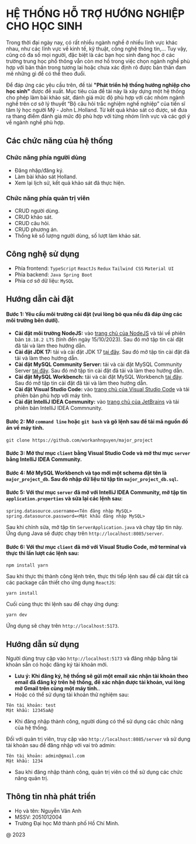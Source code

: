 # HỆ THỐNG HỖ TRỢ HƯỚNG NGHIỆP CHO HỌC SINH
Trong thời đại ngày nay, có rất nhiều ngành nghề ở nhiều lĩnh vực khác nhau, như các lĩnh vực về kinh tế, kỹ thuật, công nghệ thông tin,… Tuy vậy, cũng có đa số mọi người, đặc biệt là các bạn học sinh đang học ở các trường trung học phổ thông vẫn còn mơ hồ trong việc chọn ngành nghề phù hợp với bản thân trong tương lai hoặc chưa xác định rõ được bản thân đam mê những gì để có thể theo đuổi.

Để đáp ứng các yêu cầu trên, đề tài **"Phát triển hệ thống hướng nghiệp cho học sinh"** được đề xuất. Mục tiêu của đề tài này là xây dựng một hệ thống cho phép làm bài khảo sát, đánh giá mức độ phù hợp với các nhóm ngành nghề trên cơ sở lý thuyết “Bộ câu hỏi trắc nghiệm nghề nghiệp” của tiến sĩ tâm lý học người Mỹ - John L.Holland. Từ kết quả khảo sát có được, sẽ đưa ra thang điểm đánh giá mức độ phù hợp với từng nhóm lĩnh vực và các gợi ý về ngành nghề phù hợp.

## Các chức năng của hệ thống
### Chức năng phía người dùng
* Đăng nhập/đăng ký.
* Làm bài khảo sát Holland.
* Xem lại lịch sử, kết quả khảo sát đã thực hiện.
### Chức năng phía quản trị viên
* CRUD người dùng.
* CRUD khảo sát.
* CRUD câu hỏi.
* CRUD phương án.
* Thống kê số lượng người dùng, số lượt làm khảo sát.

## Công nghệ sử dụng
* Phía frontend: `TypeScript` `ReactJs` `Redux` `Tailwind CSS` `Material UI`
* Phía backend: `Java Spring Boot`
* Phía cơ sở dữ liệu: `MySQL`

## Hướng dẫn cài đặt
#### Bước 1: Yêu cầu môi trường cài đặt (vui lòng bỏ qua nếu đã đáp ứng các môi trường bên dưới).
* **Cài đặt môi trường NodeJS:** vào [trang chủ của NodeJS](https://nodejs.org) và tải về phiên bản `18.18.2 LTS` (tính đến ngày 15/10/2023). Sau đó mở tập tin cài đặt đã tải và làm theo hướng dẫn.
* **Cài đặt JDK 17:** tải và cài đặt JDK 17 [tại đây](https://download.oracle.com/java/17/archive/jdk-17.0.8_windows-x64_bin.exe (sha256 )). Sau đó mở tập tin cài đặt đã tải và làm theo hướng dẫn.
* **Cài đặt MySQL Community Server:** tải và cài đặt MySQL Community Server [tại đây](https://dev.mysql.com/get/Downloads/MySQL-8.1/mysql-8.1.0-winx64.msi). Sau đó mở tập tin cài đặt đã tải và làm theo hướng dẫn.
* **Cài đặt MySQL Workbench:** tải và cài đặt MySQL Workbench [tại đây](https://dev.mysql.com/get/Downloads/MySQLGUITools/mysql-workbench-community-8.0.34-winx64.msi). Sau đó mở tập tin cài đặt đã tải và làm theo hướng dẫn.
* **Cài đặt Visual Studio Code:** vào [trang chủ của Visual Studio Code](https://code.visualstudio.com/download) và tải phiên bản phù hợp với máy tính.
* **Cài đặt IntelliJ IDEA Community:** vào [trang chủ của JetBrains](https://www.jetbrains.com/idea/download/?section=windows) và tải phiên bản IntelliJ IDEA Commnunity.
  
#### Bước 2: Mở `command line` hoặc `git bash` và gõ lệnh sau để tải mã nguồn đồ án về máy tính.
```
git clone https://github.com/workanhnguyen/major_project
```
#### Bước 3: Mở thư mục `client` bằng **Visual Studio Code** và mở thư mục `server` bằng **IntelliJ IDEA Community**.

#### Bước 4: Mở **MySQL Workbench** và tạo mới một schema đặt tên là `major_project_db`. Sau đó nhập dữ liệu từ tập tin `major_project_db.sql`.

#### Bước 5: Với thư mục `server` đã mở với **IntelliJ IDEA Community**, mở tập tin `application.properties` và sửa lại các lệnh sau:
```
spring.datasource.username=<Tên đăng nhập MySQL>
spring.datasource.password=<Mật khẩu đăng nhập MySQL>
```
Sau khi chỉnh sửa, mở tập tin `ServerApplication.java` và chạy tập tin này. Ứng dụng Java sẽ được chạy trên `http://localhost:8085/server`.

#### Bước 6: Với thư mục `client` đã mở với **Visual Studio Code**, mở terminal và thực thi lần lượt các lệnh sau:
```
npm install yarn
```
Sau khi thực thi thành công lệnh trên, thực thi tiếp lệnh sau để cài đặt tất cả các package cần thiết cho ứng dụng `ReactJS`:
```
yarn install
```
Cuối cùng thực thi lệnh sau để chạy ứng dụng:
```
yarn dev
```
Ứng dụng sẽ chạy trên `http://localhost:5173`.

## Hướng dẫn sử dụng
Người dùng truy cập vào `http://localhost:5173` và đăng nhập bằng tài khoản sẵn có hoặc đăng ký tài khoản mới. 
* **Lưu ý: Khi đăng ký, hệ thống sẽ gửi một email xác nhận tài khoản theo email đã đăng ký trên hệ thống, để xác nhận được tài khoản, vui lòng mở Gmail trên cùng một máy tính.**.
* Hoặc có thể sử dụng tài khoản thử nghiệm sau:
```
Tên tài khoản: test
Mật khẩu: 12345aA@
```
* Khi đăng nhập thành công, người dùng có thể sử dụng các chức năng của hệ thống.

Đối với quản trị viên, truy cập vào `http://localhost:8085/server` và sử dụng tài khoản sau để đăng nhập với vai trò admin:
```
Tên tài khoản: admin@gmail.com
Mật khẩu: 1234
```
* Sau khi đăng nhập thành công, quản trị viên có thể sử dụng các chức năng quản trị.

## Thông tin nhà phát triển
* Họ và tên: Nguyễn Vân Anh
* MSSV: 2051012004
* Trường Đại học Mở thành phố Hồ Chí Minh.

@ 2023
